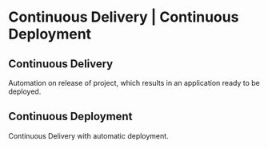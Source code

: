 # Continuous Delivery | Continuous Deployment

## Continuous Delivery
Automation on release of project, which results in an application ready to be deployed.

## Continuous Deployment
Continuous Delivery with automatic deployment.